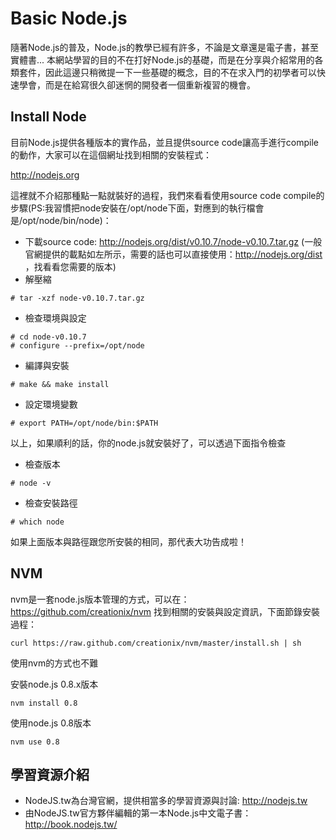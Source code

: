 Basic Node.js
====

隨著Node.js的普及，Node.js的教學已經有許多，不論是文章還是電子書，甚至實體書... 本網站學習的目的不在打好Node.js的基礎，而是在分享與介紹常用的各類套件，因此這邊只稍微提一下一些基礎的概念，目的不在求入門的初學者可以快速學會，而是在給寫很久卻迷惘的開發者一個重新複習的機會。

## Install Node

目前Node.js提供各種版本的實作品，並且提供source code讓高手進行compile的動作，大家可以在這個網址找到相關的安裝程式：

http://nodejs.org

這裡就不介紹那種點一點就裝好的過程，我們來看看使用source code compile的步驟(PS:我習慣把node安裝在/opt/node下面，對應到的執行檔會是/opt/node/bin/node)：

* 下載source code: http://nodejs.org/dist/v0.10.7/node-v0.10.7.tar.gz (一般官網提供的載點如左所示，需要的話也可以直接使用：http://nodejs.org/dist ，找看看您需要的版本)
* 解壓縮
```
# tar -xzf node-v0.10.7.tar.gz
```
* 檢查環境與設定
```
# cd node-v0.10.7
# configure --prefix=/opt/node
```
* 編譯與安裝
```
# make && make install
```
* 設定環境變數
```
# export PATH=/opt/node/bin:$PATH
```

以上，如果順利的話，你的node.js就安裝好了，可以透過下面指令檢查

* 檢查版本
```
# node -v
```
* 檢查安裝路徑
```
# which node
```

如果上面版本與路徑跟您所安裝的相同，那代表大功告成啦！

## NVM

nvm是一套node.js版本管理的方式，可以在：https://github.com/creationix/nvm 找到相關的安裝與設定資訊，下面節錄安裝過程：

```
curl https://raw.github.com/creationix/nvm/master/install.sh | sh
```

使用nvm的方式也不難

安裝node.js 0.8.x版本
```
nvm install 0.8
```

使用node.js 0.8版本
```
nvm use 0.8
```

## 學習資源介紹

* NodeJS.tw為台灣官網，提供相當多的學習資源與討論: http://nodejs.tw
* 由NodeJS.tw官方夥伴編輯的第一本Node.js中文電子書：http://book.nodejs.tw/